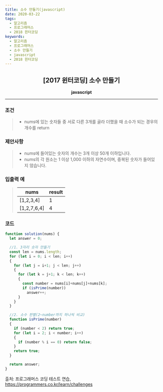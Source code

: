 ```yaml
---
title: 소수 만들기(javascript)
date: 2020-03-22
tags:
  - 알고리즘
  - 프로그래머스
  - 2018 윈터코딩
keywords:
  - 알고리즘
  - 프로그래머스
  - 소수 만들기
  - javascript
  - 2018 윈터코딩
---
```


## <center>[2017 윈터코딩] 소수 만들기</center>

**<center>javascript</center>**

---

### 조건

> - nums에 있는 숫자들 중 서로 다른 3개를 골라 더했을 때 소수가 되는 경우의 개수를 return

### 제안사항

> - nums에 들어있는 숫자의 개수는 3개 이상 50개 이하입니다.
> - nums의 각 원소는 1 이상 1,000 이하의 자연수이며, 중복된 숫자가 들어있지 않습니다.

### 입출력 예

> | nums    | result |
> | --------- | ------ |
> | [1,2,3,4] | 1      |
> | [1,2,7,6,4] | 4      |

### 코드

```javascript
function solution(nums) {
  let answer = 0;

  //1. 3자리 숫자 만들기
  const len = nums.length;
  for (let i = 0; i < len; i++)
  {
    for (let j = i+1; j < len; j++)
    {
      for (let k = j+1; k < len; k++)
      {
        const number = nums[i]+nums[j]+nums[k];
        if (isPrime(number))
          answer++;
      }
    }
  }

  //2. 소수 판별(2~number까지 하나씩 비교)
  function isPrime(number)
  {
    if (number < 2) return true;
    for (let i = 2; i < number; i++)
    {
      if (number % i == 0) return false;
    }
    return true;
  }

  return answer;
}
```

출처: 프로그래머스 코딩 테스트 연습, https://programmers.co.kr/learn/challenges
